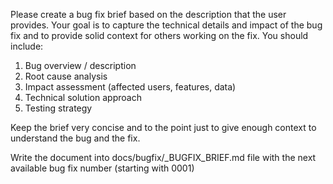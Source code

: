 Please create a bug fix brief based on the description that the user provides. Your goal is to capture the technical details and impact of the bug fix and to provide solid context for others working on the fix. You should include:

1. Bug overview / description
2. Root cause analysis
3. Impact assessment (affected users, features, data)
4. Technical solution approach
5. Testing strategy

Keep the brief very concise and to the point just to give enough context to understand the bug and the fix.

Write the document into docs/bugfix/<N>_BUGFIX_BRIEF.md file with the next available bug fix number (starting with 0001) 